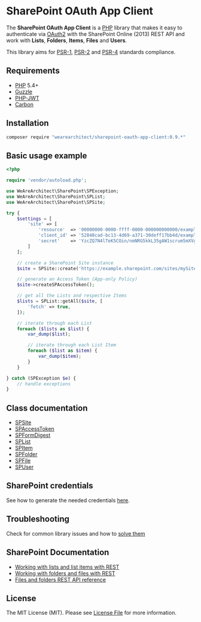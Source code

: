 # SharePoint OAuth App Client
The **SharePoint OAuth App Client** is a [PHP](http://www.php.net) library that makes it easy to authenticate via [OAuth2](http://oauth.net/2/) with the SharePoint Online (2013) REST API and work with **Lists**, **Folders**, **Items**, **Files** and **Users**.

This library aims for [PSR-1][], [PSR-2][] and [PSR-4][] standards compliance.

[PSR-1]: https://github.com/php-fig/fig-standards/blob/master/accepted/PSR-1-basic-coding-standard.md
[PSR-2]: https://github.com/php-fig/fig-standards/blob/master/accepted/PSR-2-coding-style-guide.md
[PSR-4]: https://github.com/php-fig/fig-standards/blob/master/accepted/PSR-4-autoloader.md

## Requirements
* [PHP](http://www.php.net) 5.4+
* [Guzzle](https://packagist.org/packages/guzzlehttp/guzzle)
* [PHP-JWT](https://packagist.org/packages/firebase/php-jwt)
* [Carbon](https://packagist.org/packages/nesbot/carbon)

## Installation
``` bash
composer require "wearearchitect/sharepoint-oauth-app-client:0.9.*"
```

## Basic usage example
```php
<?php

require 'vendor/autoload.php';

use WeAreArchitect\SharePoint\SPException;
use WeAreArchitect\SharePoint\SPList;
use WeAreArchitect\SharePoint\SPSite;

try {
    $settings = [
        'site' => [
            'resource'  => '00000000-0000-ffff-0000-000000000000/example.sharepoint.com@09g7c3b0-f0d4-416d-39a7-09671ab91f64',
            'client_id' => '52848cad-bc13-4d69-a371-30deff17bb4d/example.com@09g7c3b0-f0d4-416d-39a7-09671ab91f64',
            'secret'    => 'YzcZQ7N4lTeK5COin/nmNRG5kkL35gAW1scrum5mXVgE=',
        ]
    ];

    // create a SharePoint Site instance
    $site = SPSite::create('https://example.sharepoint.com/sites/mySite/', $settings);

    // generate an Access Token (App-only Policy)
    $site->createSPAccessToken();

    // get all the Lists and respective Items 
    $lists = SPList::getAll($site, [
        'fetch' => true,
    ]);

    // iterate through each List
    foreach ($lists as $list) {
        var_dump($list);

        // iterate through each List Item
        foreach ($list as $item) {
            var_dump($item);
        }
    }

} catch (SPException $e) {
    // handle exceptions
}
```

## Class documentation
- [SPSite](docs/SPSite.md)
- [SPAccessToken](docs/SPAccessToken.md)
- [SPFormDigest](docs/SPFormDigest.md)
- [SPList](docs/SPList.md)
- [SPItem](docs/SPItem.md)
- [SPFolder](docs/SPFolder.md)
- [SPFile](docs/SPFile.md)
- [SPUser](docs/SPUser.md)

## SharePoint credentials
See how to generate the needed credentials [here](Credentials.md). 

## Troubleshooting
Check for common library issues and how to [solve them](docs/Troubleshooting.md)

## SharePoint Documentation
- [Working with lists and list items with REST](https://msdn.microsoft.com/en-us/library/office/dn292552%28v=office.15%29.aspx)
- [Working with folders and files with REST](https://msdn.microsoft.com/en-us/library/office/dn292553%28v=office.15%29.aspx)
- [Files and folders REST API reference](https://msdn.microsoft.com/en-us/library/office/dn450841%28v=office.15%29.aspx)

## License
The MIT License (MIT). Please see [License File](LICENSE.md) for more information.

